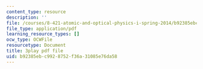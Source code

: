 ```yaml
---
content_type: resource
description: ''
file: /courses/8-421-atomic-and-optical-physics-i-spring-2014/b92385ebc9928752f36a31085e76da58_jgSn1mB8uSI.pdf
file_type: application/pdf
learning_resource_types: []
ocw_type: OCWFile
resourcetype: Document
title: 3play pdf file
uid: b92385eb-c992-8752-f36a-31085e76da58
---
```

